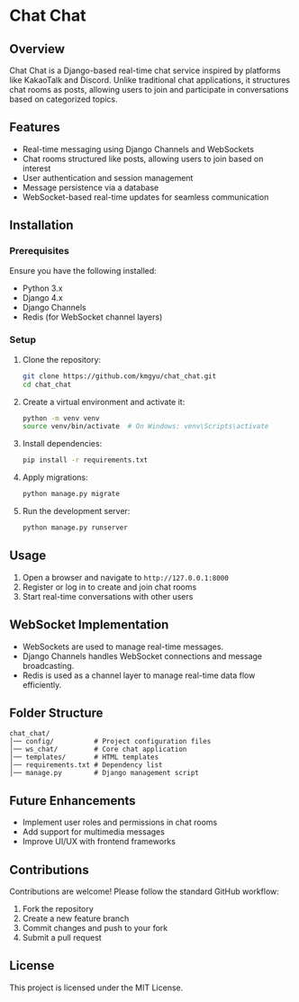 # Chat Chat

## Overview
Chat Chat is a Django-based real-time chat service inspired by platforms like KakaoTalk and Discord. Unlike traditional chat applications, it structures chat rooms as posts, allowing users to join and participate in conversations based on categorized topics.

## Features
- Real-time messaging using Django Channels and WebSockets
- Chat rooms structured like posts, allowing users to join based on interest
- User authentication and session management
- Message persistence via a database
- WebSocket-based real-time updates for seamless communication

## Installation
### Prerequisites
Ensure you have the following installed:
- Python 3.x
- Django 4.x
- Django Channels
- Redis (for WebSocket channel layers)

### Setup
1. Clone the repository:
   ```bash
   git clone https://github.com/kmgyu/chat_chat.git
   cd chat_chat
   ```
2. Create a virtual environment and activate it:
   ```bash
   python -m venv venv
   source venv/bin/activate  # On Windows: venv\Scripts\activate
   ```
3. Install dependencies:
   ```bash
   pip install -r requirements.txt
   ```
4. Apply migrations:
   ```bash
   python manage.py migrate
   ```
5. Run the development server:
   ```bash
   python manage.py runserver
   ```

## Usage
1. Open a browser and navigate to `http://127.0.0.1:8000`
2. Register or log in to create and join chat rooms
3. Start real-time conversations with other users

## WebSocket Implementation
- WebSockets are used to manage real-time messages.
- Django Channels handles WebSocket connections and message broadcasting.
- Redis is used as a channel layer to manage real-time data flow efficiently.

## Folder Structure
```
chat_chat/
│── config/          # Project configuration files
│── ws_chat/         # Core chat application
│── templates/       # HTML templates
│── requirements.txt # Dependency list
│── manage.py        # Django management script
```

## Future Enhancements
- Implement user roles and permissions in chat rooms
- Add support for multimedia messages
- Improve UI/UX with frontend frameworks

## Contributions
Contributions are welcome! Please follow the standard GitHub workflow:
1. Fork the repository
2. Create a new feature branch
3. Commit changes and push to your fork
4. Submit a pull request

## License
This project is licensed under the MIT License.

